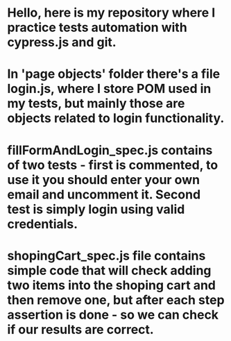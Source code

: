 # Hello, here is my repository where I practice tests automation with cypress.js and git. 
# In 'page objects' folder there's a file login.js, where I store POM used in my tests, but mainly those are objects related to login functionality. 
# fillFormAndLogin_spec.js contains of two tests - first is commented, to use it you should enter your own email and uncomment it. Second test is simply login using valid credentials. 
# shopingCart_spec.js file contains simple code that will check adding two items into the shoping cart and then remove one, but after each step assertion is done - so we can check if our results are correct.